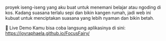 proyek iseng-iseng yang aku buat untuk menemani belajar atau ngoding di kos. Kadang suasana terlalu sepi dan bikin kangen rumah, jadi web ini kubuat untuk menciptakan suasana yang lebih nyaman dan bikin betah.

🚀 Live Demo
Kamu bisa coba langsung aplikasinya di sini:
https://joyraphaela.github.io/FocusFairy/
